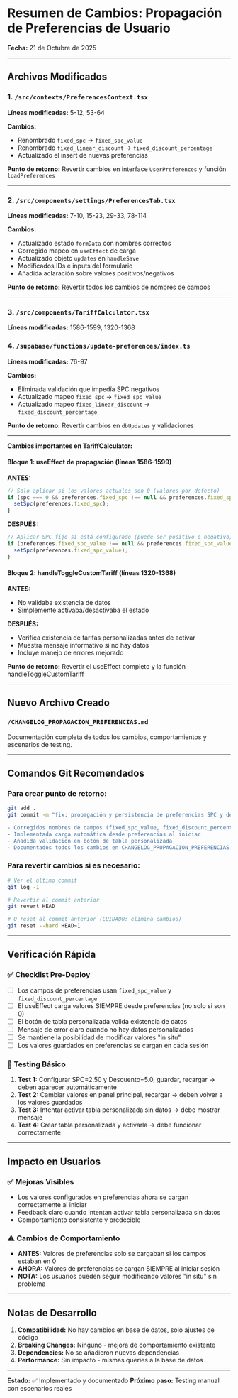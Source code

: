 # Resumen de Cambios: Propagación de Preferencias de Usuario

**Fecha:** 21 de Octubre de 2025

---

## Archivos Modificados

### 1. `/src/contexts/PreferencesContext.tsx`
**Líneas modificadas:** 5-12, 53-64

**Cambios:**
- Renombrado `fixed_spc` → `fixed_spc_value`
- Renombrado `fixed_linear_discount` → `fixed_discount_percentage`
- Actualizado el insert de nuevas preferencias

**Punto de retorno:** Revertir cambios en interface `UserPreferences` y función `loadPreferences`

---

### 2. `/src/components/settings/PreferencesTab.tsx`
**Líneas modificadas:** 7-10, 15-23, 29-33, 78-114

**Cambios:**
- Actualizado estado `formData` con nombres correctos
- Corregido mapeo en `useEffect` de carga
- Actualizado objeto `updates` en `handleSave`
- Modificados IDs e inputs del formulario
- Añadida aclaración sobre valores positivos/negativos

**Punto de retorno:** Revertir todos los cambios de nombres de campos

---

### 3. `/src/components/TariffCalculator.tsx`
**Líneas modificadas:** 1586-1599, 1320-1368

### 4. `/supabase/functions/update-preferences/index.ts`
**Líneas modificadas:** 76-97

**Cambios:**
- Eliminada validación que impedía SPC negativos
- Actualizado mapeo `fixed_spc` → `fixed_spc_value`
- Actualizado mapeo `fixed_linear_discount` → `fixed_discount_percentage`

**Punto de retorno:** Revertir cambios en `dbUpdates` y validaciones

---

**Cambios importantes en TariffCalculator:**

#### Bloque 1: useEffect de propagación (líneas 1586-1599)
**ANTES:**
```typescript
// Solo aplicar si los valores actuales son 0 (valores por defecto)
if (spc === 0 && preferences.fixed_spc !== null && preferences.fixed_spc > 0) {
  setSpc(preferences.fixed_spc);
}
```

**DESPUÉS:**
```typescript
// Aplicar SPC fijo si está configurado (puede ser positivo o negativo)
if (preferences.fixed_spc_value !== null && preferences.fixed_spc_value !== undefined) {
  setSpc(preferences.fixed_spc_value);
}
```

#### Bloque 2: handleToggleCustomTariff (líneas 1320-1368)
**ANTES:**
- No validaba existencia de datos
- Simplemente activaba/desactivaba el estado

**DESPUÉS:**
- Verifica existencia de tarifas personalizadas antes de activar
- Muestra mensaje informativo si no hay datos
- Incluye manejo de errores mejorado

**Punto de retorno:** Revertir el useEffect completo y la función handleToggleCustomTariff

---

## Nuevo Archivo Creado

### `/CHANGELOG_PROPAGACION_PREFERENCIAS.md`
Documentación completa de todos los cambios, comportamientos y escenarios de testing.

---

## Comandos Git Recomendados

### Para crear punto de retorno:
```bash
git add .
git commit -m "fix: propagación y persistencia de preferencias SPC y descuento lineal

- Corregidos nombres de campos (fixed_spc_value, fixed_discount_percentage)
- Implementada carga automática desde preferencias al iniciar
- Añadida validación en botón de tabla personalizada
- Documentados todos los cambios en CHANGELOG_PROPAGACION_PREFERENCIAS.md"
```

### Para revertir cambios si es necesario:
```bash
# Ver el último commit
git log -1

# Revertir al commit anterior
git revert HEAD

# O reset al commit anterior (CUIDADO: elimina cambios)
git reset --hard HEAD~1
```

---

## Verificación Rápida

### ✅ Checklist Pre-Deploy

- [ ] Los campos de preferencias usan `fixed_spc_value` y `fixed_discount_percentage`
- [ ] El useEffect carga valores SIEMPRE desde preferencias (no solo si son 0)
- [ ] El botón de tabla personalizada valida existencia de datos
- [ ] Mensaje de error claro cuando no hay datos personalizados
- [ ] Se mantiene la posibilidad de modificar valores "in situ"
- [ ] Los valores guardados en preferencias se cargan en cada sesión

### 🧪 Testing Básico

1. **Test 1:** Configurar SPC=2.50 y Descuento=5.0, guardar, recargar → deben aparecer automáticamente
2. **Test 2:** Cambiar valores en panel principal, recargar → deben volver a los valores guardados
3. **Test 3:** Intentar activar tabla personalizada sin datos → debe mostrar mensaje
4. **Test 4:** Crear tabla personalizada y activarla → debe funcionar correctamente

---

## Impacto en Usuarios

### ✅ Mejoras Visibles
- Los valores configurados en preferencias ahora se cargan correctamente al iniciar
- Feedback claro cuando intentan activar tabla personalizada sin datos
- Comportamiento consistente y predecible

### ⚠️ Cambios de Comportamiento
- **ANTES:** Valores de preferencias solo se cargaban si los campos estaban en 0
- **AHORA:** Valores de preferencias se cargan SIEMPRE al iniciar sesión
- **NOTA:** Los usuarios pueden seguir modificando valores "in situ" sin problema

---

## Notas de Desarrollo

1. **Compatibilidad:** No hay cambios en base de datos, solo ajustes de código
2. **Breaking Changes:** Ninguno - mejora de comportamiento existente
3. **Dependencies:** No se añadieron nuevas dependencias
4. **Performance:** Sin impacto - mismas queries a la base de datos

---

**Estado:** ✅ Implementado y documentado
**Próximo paso:** Testing manual con escenarios reales
